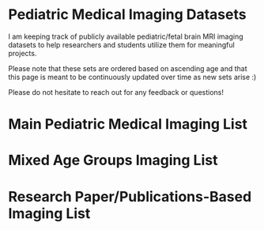 # Pediatric Medical Imaging Datasets
I am keeping track of publicly available pediatric/fetal brain MRI imaging datasets to help researchers and students utilize them for meaningful projects.

Please note that these sets are ordered based on ascending age and that this page is meant to be continuously updated over time as new sets arise :) 

Please do not hesitate to reach out for any feedback or questions! 

# Main Pediatric Medical Imaging List
# Mixed Age Groups Imaging List
# Research Paper/Publications-Based Imaging List 
